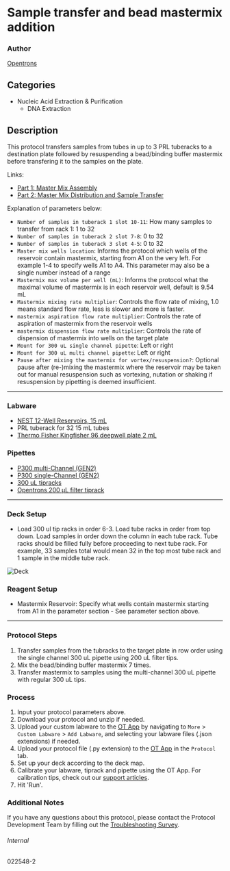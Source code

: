 # Sample transfer and bead mastermix addition

### Author
[Opentrons](https://opentrons.com/)



## Categories
* Nucleic Acid Extraction & Purification
	* DNA Extraction

## Description
This protocol transfers samples from tubes in up to 3 PRL tuberacks to a destination plate followed by resuspending a bead/binding buffer mastermix before transfering it to the samples on the plate.

Links:
* [Part 1: Master Mix Assembly](./022548)
* [Part 2: Master Mix Distribution and Sample Transfer](./022548-2)


Explanation of parameters below:
* `Number of samples in tuberack 1 slot 10-11`: How many samples to transfer from rack 1: 1 to 32
* `Number of samples in tuberack 2 slot 7-8`: 0 to 32
* `Number of samples in tuberack 3 slot 4-5`: 0 to 32
* `Master mix wells location`: Informs the protocol which wells of the reservoir contain mastermix, starting from A1 on the very left. For example 1-4 to specify wells A1 to A4. This parameter may also be a single number instead of a range
* `Mastermix max volume per well (mL)`: Informs the protocol what the maximal volume of mastermix is in each reservoir well, default is 9.54 mL
* `Mastermix mixing rate multiplier`: Controls the flow rate of mixing, 1.0 means standard flow rate, less is slower and more is faster.
* `mastermix aspiration flow rate multiplier`: Controls the rate of aspiration of mastermix from the reservoir wells
* `mastermix dispension flow rate multiplier`: Controls the rate of dispension of mastermix into wells on the target plate
* `Mount for 300 uL single channel pipette`: Left or right
* `Mount for 300 uL multi channel pipette`: Left or right
* `Pause after mixing the mastermix for vortex/resuspension?`: Optional pause after (re-)mixing the mastermix where the reservoir may be taken out for manual resuspension such as vortexing, nutation or shaking if resuspension by pipetting is deemed insufficient.

---

### Labware
* [NEST 12-Well Reservoirs, 15 mL](https://shop.opentrons.com/nest-12-well-reservoirs-15-ml/)
* PRL tuberack for 32 15 mL tubes
* [Thermo Fisher Kingfisher 96 deepwell plate 2 mL](https://www.thermofisher.com/order/catalog/product/A43075)


### Pipettes
* [P300 multi-Channel (GEN2)](https://shop.opentrons.com/8-channel-electronic-pipette/)
* [P300 single-Channel (GEN2)](https://shop.opentrons.com/single-channel-electronic-pipette-p20/)
* [300 uL tipracks](https://shop.opentrons.com/opentrons-300ul-tips-1000-refills/)
* [Opentrons 200 µL filter tiprack](https://shop.opentrons.com/opentrons-200ul-filter-tips/)

---

### Deck Setup
* Load 300 ul tip racks in order 6-3. Load tube racks in order from top down. Load samples in order down the column in each tube rack. Tube racks should be filled fully before proceeding to next tube rack. For example, 33 samples total would mean 32 in the top most tube rack and 1 sample in the middle tube rack.


![Deck](https://opentrons-protocol-library-website.s3.amazonaws.com/custom-README-images/022548/Screen+Shot+2022-08-25+at+3.01.33+PM.png)

### Reagent Setup
* Mastermix Reservoir: Specify what wells contain mastermix starting from A1 in the parameter section - See parameter section above.

---

### Protocol Steps
1. Transfer samples from the tubracks to the target plate in row order using the single channel 300 uL pipette using 200 uL filter tips.
2. Mix the bead/binding buffer mastermix 7 times.
3. Transfer mastermix to samples using the multi-channel 300 uL pipette with regular 300 uL tips.

### Process
1. Input your protocol parameters above.
2. Download your protocol and unzip if needed.
3. Upload your custom labware to the [OT App](https://opentrons.com/ot-app) by navigating to `More` > `Custom Labware` > `Add Labware`, and selecting your labware files (.json extensions) if needed.
4. Upload your protocol file (.py extension) to the [OT App](https://opentrons.com/ot-app) in the `Protocol` tab.
5. Set up your deck according to the deck map.
6. Calibrate your labware, tiprack and pipette using the OT App. For calibration tips, check out our [support articles](https://support.opentrons.com/en/collections/1559720-guide-for-getting-started-with-the-ot-2).
7. Hit 'Run'.

### Additional Notes
If you have any questions about this protocol, please contact the Protocol Development Team by filling out the [Troubleshooting Survey](https://protocol-troubleshooting.paperform.co/).

###### Internal
022548-2
